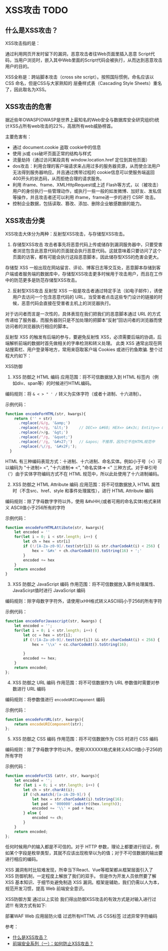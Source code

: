 # XSS攻击 TODO
## 什么是XSS攻击？

XSS攻击指的是：

通过利用网页开发时留下的漏洞，恶意攻击者往Web页面里插入恶意 Script代码，当用户浏览时，嵌入其中Web里面的Script代码会被执行，从而达到恶意攻击用户的目的。

XSS全称是：跨站脚本攻击（cross site script）。按照国际惯例，命名应该以 CSS 命名，但是CSS与大家熟知的 层叠样式表（Cascading Style Sheets）重名了，因此取名为XSS。

## XSS攻击的危害
据近些年OWASP(OWASP是世界上最知名的Web安全与数据库安全研究组织)统计XSS占所有web攻击的22%，高居所有web威胁榜首。 

主要危害有：

- 通过 document.cookie 盗取 cookie中的信息
- 使用 js或 css破坏页面正常的结构与样式
- 流量劫持（通过访问某段具有 window.location.href 定位到其他页面）
- dos攻击：利用合理的客户端请求来占用过多的服务器资源，从而使合法用户无法得到服务器响应。并且通过携带过程的 cookie信息可以使服务端返回400开头的状态码，从而拒绝合理的请求服务。
- 利用 iframe、frame、XMLHttpRequest或上述 Flash等方式，以（被攻击）用户的身份执行一些管理动作，或执行一些一般的如发微博、加好友、发私信等操作，并且攻击者还可以利用 iframe，frame进一步的进行 CSRF 攻击。 
- 控制企业数据，包括读取、篡改、添加、删除企业敏感数据的能力。

## XSS攻击分类
XSS攻击大体分为两种：反射型XSS攻击，与存储型XSS攻击。

1. 存储型XSS攻击
攻击者事先将恶意代码上传或储存到漏洞服务器中，只要受害者浏览包含此恶意代码的页面就会执行恶意代码。这就意味着只要访问了这个页面的访客，都有可能会执行这段恶意脚本，因此储存型XSS的危害会更大。

存储型 XSS 一般出现在网站留言、评论、博客日志等交互处，恶意脚本存储到客户端或者服务端的数据库中，存储型XSS攻击更多时候用于攻击用户，而且在工作中的防范更多是防范存储型XSS攻击。

2. 反射型XSS攻击
反射型 XSS 一般是攻击者通过特定手法（如电子邮件），诱使用户去访问一个包含恶意代码的 URL，当受害者点击这些专门设计的链接的时候，恶意代码会直接在受害者主机上的浏览器执行。

对于访问者而言是一次性的，具体表现在我们把我们的恶意脚本通过 URL 的方式传递给了服务器，而服务器则只是不加处理的把脚本“反射”回访问者的浏览器而使访问者的浏览器执行相应的脚本。

反射型 XSS 的触发有后端的参与，要避免反射性 XSS，必须需要后端的协调，后端解析前端的数据时首先做相关的字串检测和转义处理。 此类 XSS 通常出现在网站搜索栏、用户登录等地方，常用来窃取客户端 Cookies 或进行钓鱼欺骗. 整个过程大约如下：

XSS防御
1. XSS 防御之 HTML 编码
应用范围：将不可信数据放入到 HTML 标签内（例如div、span等）的时候进行HTML编码。

编码规则：将 `& < > " ' /` 转义为实体字符（或者十进制、十六进制）。

示例代码：

``` js
function encodeForHTML(str, kwargs){     
    return ('' + str)
      .replace(/&/g, '&amp;')
      .replace(/</g, '&lt;')     // DEC=> &#60; HEX=> &#x3c; Entity=> &lt;
      .replace(/>/g, '&gt;')
      .replace(/"/g, '&quot;')
      .replace(/'/g, '&#x27;')   // &apos; 不推荐，因为它不在HTML规范中
      .replace(/\//g, '&#x2F;');
  }
```
HTML 有三种编码表现方式：十进制、十六进制、命名实体。例如小于号（<）可以编码为 "十进制> <", "十六进制=> <", "命名实体=> <" 三种方式。对于单引号（'）由于实体字符编码方式不在 HTML 规范中，所以此处使用了十六进制编码。

2. XSS 防御之 HTML Attribute 编码
应用范围：将不可信数据放入 HTML 属性时（不含src、href、style 和事件处理属性），进行 HTML Attribute 编码

编码规则：除了字母数字字符以外，使用 &#xHH;(或者可用的命名实体)格式来转义 ASCII值小于256所有的字符

示例代码：
``` js
function encodeForHTMLAttibute(str, kwargs){
    let encoded = ''
    for(let i = 0; i < str.length; i++) {       
        let ch = hex = str[i]     
        if (!/[A-Za-z0-9]/.test(str[i]) && str.charCodeAt(i) < 256) {         
            hex = '&#x' + ch.charCodeAt(0).toString(16) + ';'
        }
        encoded += hex
    }
    return encoded
}
```
3. XSS 防御之 JavaScript 编码
作用范围：将不可信数据放入事件处理属性、JavaScirpt值时进行 JavaScript 编码

编码规则：除字母数字字符外，请使用\xHH格式转义ASCII码小于256的所有字符

示例代码：
``` js
function encodeForJavascript(str, kwargs) {     
    let encoded = '';     
    for(let i = 0; i < str.length; i++) {       
        let cc = hex = str[i];       
        if (!/[A-Za-z0-9]/.test(str[i]) && str.charCodeAt(i) < 256) {         
            hex = '\\x' + cc.charCodeAt().toString(16);
 
        }
        encoded += hex;
    }
    return encoded;   
};
```
4. XSS 防御之 URL 编码
作用范围：将不可信数据作为 URL 参数值时需要对参数进行 URL 编码

编码规则：将参数值进行 `encodeURIComponent` 编码

示例代码：

``` js
function encodeForURL(str, kwargs){     
    return encodeURIComponent(str);   
};
```
5. XSS 防御之 CSS 编码
作用范围：将不可信数据作为 CSS 时进行 CSS 编码

编码规则：除了字母数字字符以外，使用\XXXXXX格式来转义ASCII值小于256的所有字符

示例代码：
``` js
function encodeForCSS (attr, str, kwargs){     
    let encoded = '';     
    for (let i = 0; i < str.length; i++) {       
        let ch = str.charAt(i);       
        if (!ch.match(/[a-zA-Z0-9]/) {         
            let hex = str.charCodeAt(i).toString(16);         
            let pad = '000000'.substr((hex.length));         
            encoded += '\\' + pad + hex;
        } else {         
            encoded += ch;
        }     
    }
    return encoded;
}; 
```
任何时候用户的输入都是不可信的。对于 HTTP 参数，理论上都要进行验证，例如某个字段是枚举类型，其就不应该出现枚举以为的值；对于不可信数据的输出要进行相应的编码。

XSS 漏洞有时比较难发现，所幸当下React、Vue等框架都从框架层面引入了 XSS 防御机制，一定程度上解放了我们的双手。 但是作为开发人员依然要了解 XSS 基本知识、于细节处避免制造 XSS 漏洞。框架是辅助，我们仍需以人为本，规范开发习惯，提高 Web 前端安全意识。

XSS防御方案
通过以上实验 我们得出防御XSS攻击的有效方式是对输入进行过滤!!!
有效方式有如下:

部署WAF Web 应用层防火墙
过滤所有HTTML JS CSS标签
过滤异常字符编码

参考：
- [什么是XSS攻击？](https://blog.csdn.net/weixin_40851188/article/details/89381563)
- [前端安全系列（一）：如何防止XSS攻击？](https://tech.meituan.com/2018/09/27/fe-security.html)